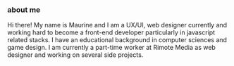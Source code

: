 ### about me
Hi there! My name is Maurine and I am a UX/UI, web designer currently and working hard to become a front-end developer particularly in javascript related stacks. I have an educational background in computer sciences and game design. I am currently a part-time worker at Rimote Media as web designer and working on several side projects.
